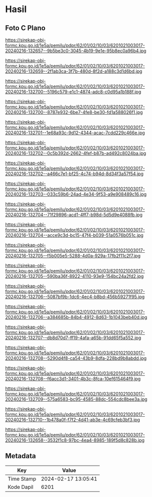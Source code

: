 # Hasil

## Foto C Plano

https://sirekap-obj-formc.kpu.go.id/1e5a/pemilu/pdpr/62/01/02/10/03/6201021003017-20240216-132657--9b5be3c0-3045-4b19-9e1e-95b8ec0a96b4.jpg

https://sirekap-obj-formc.kpu.go.id/1e5a/pemilu/pdpr/62/01/02/10/03/6201021003017-20240216-132659--2f1ab3ca-3f7b-480d-8f2d-a188c3d1d6bd.jpg

https://sirekap-obj-formc.kpu.go.id/1e5a/pemilu/pdpr/62/01/02/10/03/6201021003017-20240216-132700--5196c579-e1c1-4874-adc8-c0d95a1b188f.jpg

https://sirekap-obj-formc.kpu.go.id/1e5a/pemilu/pdpr/62/01/02/10/03/6201021003017-20240216-132700--8787e932-6be7-4fe8-be30-fd1a588026f1.jpg

https://sirekap-obj-formc.kpu.go.id/1e5a/pemilu/pdpr/62/01/02/10/03/6201021003017-20240216-132701--1e68a93c-9d12-4344-acac-7cdd229c466e.jpg

https://sirekap-obj-formc.kpu.go.id/1e5a/pemilu/pdpr/62/01/02/10/03/6201021003017-20240216-132702--0c5b392d-2662-4fef-b87b-ad492c8024ba.jpg

https://sirekap-obj-formc.kpu.go.id/1e5a/pemilu/pdpr/62/01/02/10/03/6201021003017-20240216-132702--a466c7e1-bf25-4c74-b94d-8d34f3a57f54.jpg

https://sirekap-obj-formc.kpu.go.id/1e5a/pemilu/pdpr/62/01/02/10/03/6201021003017-20240216-132703--033c59b6-24ad-4e34-9f53-a9e908489c16.jpg

https://sirekap-obj-formc.kpu.go.id/1e5a/pemilu/pdpr/62/01/02/10/03/6201021003017-20240216-132704--71f29896-acd1-4ff7-b98d-5d5d9e4088fb.jpg

https://sirekap-obj-formc.kpu.go.id/1e5a/pemilu/pdpr/62/01/02/10/03/6201021003017-20240216-132704--acce9c3d-bc15-47f4-b039-51a0576b051c.jpg

https://sirekap-obj-formc.kpu.go.id/1e5a/pemilu/pdpr/62/01/02/10/03/6201021003017-20240216-132705--f5b005e5-5288-4d0a-929a-17fb2f11c2f7.jpg

https://sirekap-obj-formc.kpu.go.id/1e5a/pemilu/pdpr/62/01/02/10/03/6201021003017-20240216-132705--590ba36f-8922-4110-93e9-154bc24a2fd2.jpg

https://sirekap-obj-formc.kpu.go.id/1e5a/pemilu/pdpr/62/01/02/10/03/6201021003017-20240216-132706--5087bf9b-1dc6-4ec4-b8bd-456b59271f95.jpg

https://sirekap-obj-formc.kpu.go.id/1e5a/pemilu/pdpr/62/01/02/10/03/6201021003017-20240216-132706--a384685b-84b4-4912-8d63-1b1043beb40d.jpg

https://sirekap-obj-formc.kpu.go.id/1e5a/pemilu/pdpr/62/01/02/10/03/6201021003017-20240216-132707--db8d70d7-ff19-4afa-a65b-91dd65f5a552.jpg

https://sirekap-obj-formc.kpu.go.id/1e5a/pemilu/pdpr/62/01/02/10/03/6201021003017-20240216-132708--5290d4f8-ca54-43b9-8dfa-228bd9b8abdd.jpg

https://sirekap-obj-formc.kpu.go.id/1e5a/pemilu/pdpr/62/01/02/10/03/6201021003017-20240216-132708--f6acc3d1-3401-4b3c-8fca-10ef615464f9.jpg

https://sirekap-obj-formc.kpu.go.id/1e5a/pemilu/pdpr/62/01/02/10/03/6201021003017-20240216-132709--575a6583-bc95-4585-88dc-554cdc8bee3a.jpg

https://sirekap-obj-formc.kpu.go.id/1e5a/pemilu/pdpr/62/01/02/10/03/6201021003017-20240216-132710--1b478a0f-f7f2-4d41-ab3e-4c69cfeb3bf3.jpg

https://sirekap-obj-formc.kpu.go.id/1e5a/pemilu/pdpr/62/01/02/10/03/6201021003017-20240216-132658--3532f1c8-97bc-4ea4-8985-189f5d8c828b.jpg


## Metadata

| Key        | Value               |
| ---------- | ------------------- |
| Time Stamp | 2024-02-17 13:05:41 |
| Kode Dapil | 6201                |



